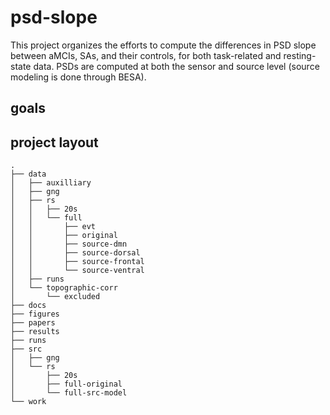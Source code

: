 # psd-slope

This project organizes the efforts to compute the differences in PSD slope between aMCIs, SAs, and their controls, for both task-related and resting-state data. PSDs are computed at both the sensor and source level (source modeling is done through BESA).

## goals

## project layout

```
.
├── data
│   ├── auxilliary
│   ├── gng
│   ├── rs
│   │   ├── 20s
│   │   └── full
│   │       ├── evt
│   │       ├── original
│   │       ├── source-dmn
│   │       ├── source-dorsal
│   │       ├── source-frontal
│   │       └── source-ventral
│   ├── runs
│   └── topographic-corr
│       └── excluded
├── docs
├── figures
├── papers
├── results
├── runs
├── src
│   ├── gng
│   └── rs
│       ├── 20s
│       ├── full-original
│       └── full-src-model
└── work
```